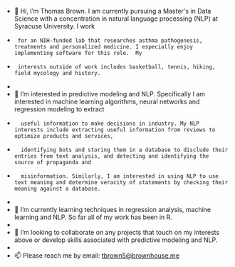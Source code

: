 - 👋 Hi, I’m Thomas Brown. I am currently pursuing a Master's in Data Science with a concentration in natural language processing (NLP) at Syracuse University. I work
-      for an NIH-funded lab that researches asthma pathogenesis, treatments and personalized medicine. I especially enjoy implementing software for this role.  My 
-      interests outside of work includes basketball, tennis, hiking, field mycology and history.  
-   
- 👀 I’m interested in predictive modeling and NLP. Specifically I am interested in machine learning algorithms, neural networks and regression modeling to extract
-       useful information to make decisions in industry. My NLP interests include extracting useful information from reviews to optimize products and services,
-       identifying bots and storing them in a database to disclude their entries from text analysis, and detecting and identifying the source of propaganda and
-       misinformation. Similarly, I am interested in using NLP to use text meaning and determine veracity of statements by checking their meaning against a database.
-     
- 🌱 I’m currently learning techniques in regression analysis, machine learning and NLP. So far all of my work has been in R. 
- 
- 💞️ I’m looking to collaborate on any projects that touch on my interests above or develop skills associated with predictive modeling and NLP.
- 
- 📫 Please reach me by email: tbrown5@brownhouse.me 

<!---
thomasbrown7/thomasbrown7 is a ✨ special ✨ repository because its `README.md` (this file) appears on your GitHub profile.
You can click the Preview link to take a look at your changes.
--->

